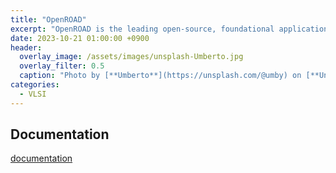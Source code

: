```yaml
---
title: "OpenROAD"
excerpt: "OpenROAD is the leading open-source, foundational application for semiconductor digital design"
date: 2023-10-21 01:00:00 +0900
header:
  overlay_image: /assets/images/unsplash-Umberto.jpg
  overlay_filter: 0.5
  caption: "Photo by [**Umberto**](https://unsplash.com/@umby) on [**Unsplash**](https://unsplash.com/)"
categories:
  - VLSI
---
```


## Documentation

[documentation](https://openroad.readthedocs.io)